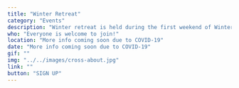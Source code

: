 ```yaml
---
title: "Winter Retreat"
category: "Events"
description: "Winter retreat is held during the first weekend of Winter quarter (Friday night - Sunday afternoon) where we get to spend time in solitude, MOI-ing with new people, and building up relationships with brothers and sisters through spending time with each other. Retreat is a time where we can get away from our distractions, whether it be friends, family, school, etc. and truly spend time with God."
who: "Everyone is welcome to join!"
location: "More info coming soon due to COVID-19"
date: "More info coming soon due to COVID-19"
gif: ""
img: "../../images/cross-about.jpg"
link: ""
button: "SIGN UP"
---
```

